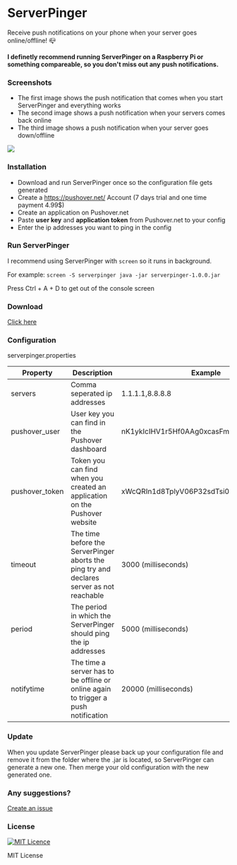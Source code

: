 # ServerPinger
Receive push notifications on your phone when your server goes online/offline! :mailbox_closed:

**I definetly recommend running ServerPinger on a Raspberry Pi or something compareable, so you don't miss out any push notifications.**

### Screenshots

- The first image shows the push notification that comes when you start ServerPinger and everything works
- The second image shows a push notification when your servers comes back online
- The third image shows a push notification when your server goes down/offline

![](https://i.imgur.com/9pwSK5f.png)


### Installation

- Download and run ServerPinger once so the configuration file gets generated
- Create a https://pushover.net/ Account (7 days trial and one time payment 4.99$)
- Create an application on Pushover.net
- Paste **user key** and **application token** from Pushover.net to your config
- Enter the ip addresses you want to ping in the config


### Run ServerPinger

I recommend using ServerPinger with `screen` so it runs in background.

For example: `screen -S serverpinger java -jar serverpinger-1.0.0.jar`

Press Ctrl + A + D to get out of the console screen

### Download

[Click here](https://github.com/navopw/ServerPinger/releases)

### Configuration

serverpinger.properties

| Property | Description | Example |
| --- | --- | --- |
| servers | Comma seperated ip addresses | 1.1.1.1,8.8.8.8 |
| pushover_user | User key you can find in the Pushover dashboard | nK1ykIcIHV1r5Hf0AAg0xcasFmsXVLPqiCVa3Izz |
| pushover_token | Token you can find when you created an application on the Pushover website | xWcQRIn1d8TplyV06P32sdTsi0OhY3DS7E0InX94 |
| timeout | The time before the ServerPinger aborts the ping try and declares server as not reachable | 3000 (milliseconds) |
| period | The period in which the ServerPinger should ping the ip addresses | 5000 (milliseconds) |
| notifytime | The time a server has to be offline or online again to trigger a push notification | 20000 (milliseconds) |

### Update
When you update ServerPinger please back up your configuration file and remove it from the folder where the .jar is located, so ServerPinger can generate a new one. Then merge your old configuration with the new generated one.

### Any suggestions?

[Create an issue](https://github.com/navopw/ServerPinger/issues/new)

### License

[![MIT Licence](https://badges.frapsoft.com/os/mit/mit.svg?v=103)](https://opensource.org/licenses/mit-license.php)

MIT License

